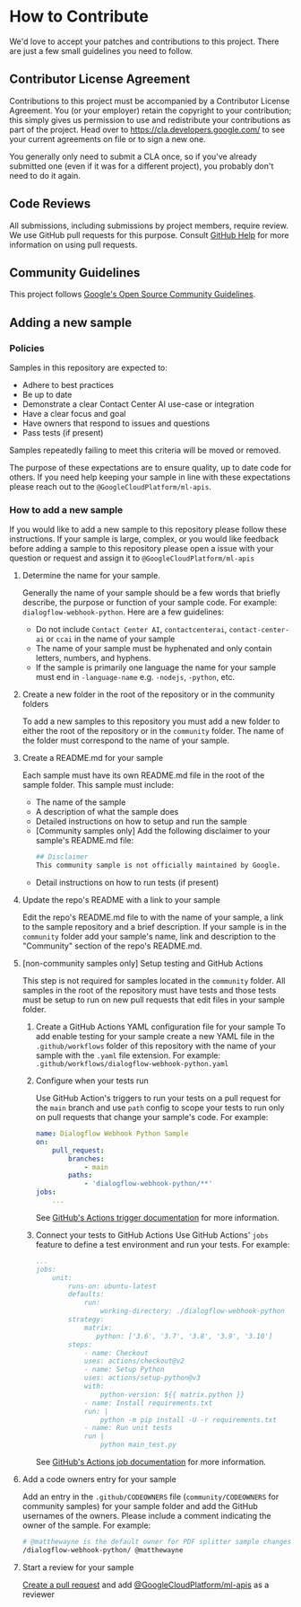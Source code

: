 <!-- 
Copyright 2022 Google LLC

Licensed under the Apache License, Version 2.0 (the "License");
you may not use this file except in compliance with the License.
You may obtain a copy of the License at

     http://www.apache.org/licenses/LICENSE-2.0

Unless required by applicable law or agreed to in writing, software
distributed under the License is distributed on an "AS IS" BASIS,
WITHOUT WARRANTIES OR CONDITIONS OF ANY KIND, either express or implied.
See the License for the specific language governing permissions and
limitations under the License. 
-->

# How to Contribute

We'd love to accept your patches and contributions to this project. There are
just a few small guidelines you need to follow.

## Contributor License Agreement

Contributions to this project must be accompanied by a Contributor License
Agreement. You (or your employer) retain the copyright to your contribution;
this simply gives us permission to use and redistribute your contributions as
part of the project. Head over to <https://cla.developers.google.com/> to see
your current agreements on file or to sign a new one.

You generally only need to submit a CLA once, so if you've already submitted one
(even if it was for a different project), you probably don't need to do it
again.

## Code Reviews

All submissions, including submissions by project members, require review. We
use GitHub pull requests for this purpose. Consult
[GitHub Help](https://help.github.com/articles/about-pull-requests/) for more
information on using pull requests.

## Community Guidelines

This project follows
[Google's Open Source Community Guidelines](https://opensource.google/conduct/).

## Adding a new sample

### Policies

Samples in this repository are expected to:

* Adhere to best practices
* Be up to date
* Demonstrate a clear Contact Center AI use-case or integration
* Have a clear focus and goal
* Have owners that respond to issues and questions
* Pass tests (if present)

Samples repeatedly failing to meet this criteria will be moved or removed.

The purpose of these expectations are to ensure quality, up to date code for
others. If you need help keeping your sample in line with these expectations
please reach out to the `@GoogleCloudPlatform/ml-apis`.

### How to add a new sample

If you would like to add a new sample to this repository please follow these
instructions. If your sample is large, complex, or you would like feedback
before adding a sample to this repository please open a issue with your question or
request and assign it to `@GoogleCloudPlatform/ml-apis`

1. Determine the name for your sample.

    Generally the name of your sample should be a few words that briefly
    describe, the purpose or function of your sample code. For example:
    `dialogflow-webhook-python`. Here are a few guidelines:

    * Do not include `Contact Center AI`, `contactcenterai`,
        `contact-center-ai` or `ccai` in the name of your sample
    * The name of your sample must be hyphenated and only contain letters,
        numbers, and hyphens.
    * If the sample is primarily one language the name for your sample must
        end in `-language-name` e.g. `-nodejs`, `-python`, etc.

1. Create a new folder in the root of the repository or in the community folders

    To add a new samples to this repository you must add a new folder to either the
    root of the repository or in the `community` folder. The name of the folder must
    correspond to the name of your sample.

1. Create a README.md for your sample

    Each sample must have its own README.md file in the root of the sample
    folder. This sample must include:

    * The name of the sample
    * A description of what the sample does
    * Detailed instructions on how to setup and run the sample
    * [Community samples only] Add the following disclaimer to your sample's
        README.md file:
        ```bash
        ## Disclaimer
        This community sample is not officially maintained by Google.
        ```
    * Detail instructions on how to run tests (if present)

1. Update the repo's README with a link to your sample

    Edit the repo's README.md file to with the name of your sample, a link to
    the sample repository and a brief description. If your sample is in the
    `community` folder add your sample's name, link and description to the
    "Community" section of the repo's README.md.

1. [non-community samples only] Setup testing and GitHub Actions

    This step is not required for samples located in the `community` folder. All
    samples in the root of the repository must have tests and those tests must be
    setup to run on new pull requests that edit files in your sample folder.

    1. Create a GitHub Actions YAML configuration file for your sample To add
        enable testing for your sample create a new YAML file in the
        `.github/workflows` folder of this repository with the name of your sample
        with the `.yaml` file extension. For example:
        `.github/workflows/dialogflow-webhook-python.yaml`

    1. Configure when your tests run

        Use GitHub Action's triggers to run your tests on a pull request for the
        `main` branch and use `path` config to scope your tests to run only on
        pull requests that change your sample's code. For example:
        ```yaml
        name: Dialogflow Webhook Python Sample
        on:
            pull_request:
                branches:
                    - main
                paths:
                    - 'dialogflow-webhook-python/**'
        jobs:
            ...
        ```
        See
        [GitHub's Actions trigger documentation](https://docs.github.com/en/actions/using-workflows/triggering-a-workflow)
        for more information.

    1. Connect your tests to GitHub Actions Use GitHub Actions' `jobs` feature
        to define a test environment and run your tests. For example:
        ```yaml
        ...
        jobs:
            unit:
                runs-on: ubuntu-latest
                defaults:
                    run:
                        working-directory: ./dialogflow-webhook-python
                strategy:
                    matrix:
                       python: ['3.6', '3.7', '3.8', '3.9', '3.10']
                steps:
                    - name: Checkout
                    uses: actions/checkout@v2
                    - name: Setup Python
                    uses: actions/setup-python@v3
                    with:
                        python-version: ${{ matrix.python }}
                    - name: Install requirements.txt
                    run: |
                        python -m pip install -U -r requirements.txt
                    - name: Run unit tests
                    run |
                        python main_test.py
         ```
        See
        [GitHub's Actions job documentation](https://docs.github.com/en/actions/using-jobs/using-jobs-in-a-workflow)
        for more information.

1. Add a code owners entry for your sample

    Add an entry in the `.github/CODEOWNERS` file (`community/CODEOWNERS` for
    community samples) for your sample folder and add the GitHub usernames of
    the owners. Please include a comment indicating the owner of the sample. For
    example:
    ```bash
    # @matthewayne is the default owner for PDF splitter sample changes
    /dialogflow-webhook-python/ @matthewayne
    ```

1. Start a review for your sample

    [Create a pull request](https://docs.github.com/en/pull-requests/collaborating-with-pull-requests/proposing-changes-to-your-work-with-pull-requests/creating-a-pull-request)
    and add
    [@GoogleCloudPlatform/ml-apis](https://github.com/orgs/GoogleCloudPlatform/teams/ml-apis)
    as a reviewer
